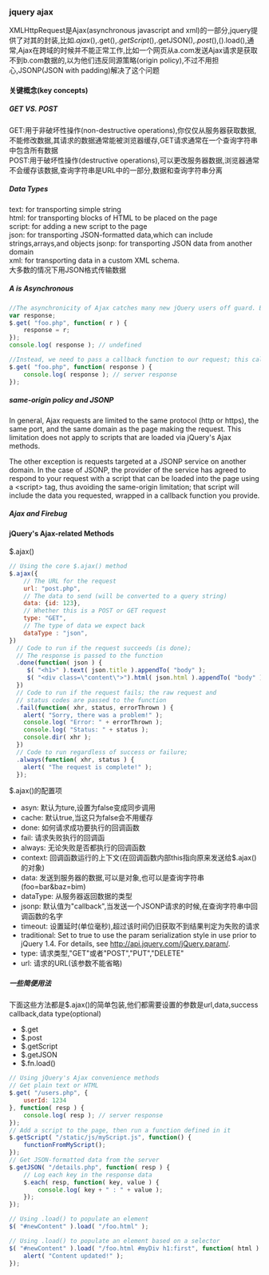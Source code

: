 ### jquery ajax
XMLHttpRequest是Ajax(asynchronous javascript and xml)的一部分,jquery提供了对其的封装,比如$.ajax(),$.get(),$.getScript(),$.getJSON(),$.post(),$().load(),通常,Ajax在跨域的时候并不能正常工作,比如一个网页从a.com发送Ajax请求是获取不到b.com数据的,以为他们违反同源策略(origin policy),不过不用担心,JSONP(JSON with padding)解决了这个问题

#### 关键概念(key concepts)
##### GET VS. POST
GET:用于非破坏性操作(non-destructive operations),你仅仅从服务器获取数据,不能修改数据,其请求的数据通常能被浏览器缓存,GET请求通常在一个查询字符串中包含所有数据  
POST:用于破坏性操作(destructive operations),可以更改服务器数据,浏览器通常不会缓存该数据,查询字符串是URL中的一部分,数据和查询字符串分离
##### Data Types
text: for transporting simple string  
html: for transporting blocks of HTML to be placed on the page  
script: for adding a new script to the page  
json: for transporting JSON-formatted data,which can include strings,arrays,and objects
jsonp: for transporting JSON data from another domain  
xml: for transporting data in a custom XML schema.  
大多数的情况下用JSON格式传输数据  

##### A is Asynchronous
```javascript
//The asynchronicity of Ajax catches many new jQuery users off guard. Because Ajax calls are asynchronous by default, the response is not immediately available. Responses can only be handled using a callback. So, for example, the following code will not work:
var response;
$.get( "foo.php", function( r ) {
    response = r;
});
console.log( response ); // undefined

//Instead, we need to pass a callback function to our request; this callback will run when the request succeeds, at which point we can access the data that it returned, if any.
$.get( "foo.php", function( response ) {
    console.log( response ); // server response
});

```
##### same-origin policy and JSONP
In general, Ajax requests are limited to the same protocol (http or https), the same port, and the same domain as the page making the request. This limitation does not apply to scripts that are loaded via jQuery's Ajax methods.  

The other exception is requests targeted at a JSONP service on another domain. In the case of JSONP, the provider of the service has agreed to respond to your request with a script that can be loaded into the page using a \<script\> tag, thus avoiding the same-origin limitation; that script will include the data you requested, wrapped in a callback function you provide.

##### Ajax and Firebug

#### jQuery's Ajax-related Methods
$.ajax()
```javascript
// Using the core $.ajax() method
$.ajax({
    // The URL for the request
    url: "post.php",
    // The data to send (will be converted to a query string)
    data: {id: 123},
    // Whether this is a POST or GET request
    type: "GET",
    // The type of data we expect back
    dataType : "json",
})
  // Code to run if the request succeeds (is done);
  // The response is passed to the function
  .done(function( json ) {
     $( "<h1>" ).text( json.title ).appendTo( "body" );
     $( "<div class=\"content\">").html( json.html ).appendTo( "body" );
  })
  // Code to run if the request fails; the raw request and
  // status codes are passed to the function
  .fail(function( xhr, status, errorThrown ) {
    alert( "Sorry, there was a problem!" );
    console.log( "Error: " + errorThrown );
    console.log( "Status: " + status );
    console.dir( xhr );
  })
  // Code to run regardless of success or failure;
  .always(function( xhr, status ) {
    alert( "The request is complete!" );
  });
```
$.ajax()的配置项  
- asyn:  默认为ture,设置为false变成同步调用
- cache: 默认true,当这只为false会不用缓存
- done: 如何请求成功要执行的回调函数
- fail: 请求失败执行的回调函
- always: 无论失败是否都执行的回调函数
- context: 回调函数运行的上下文(在回调函数内部this指向原来发送给$.ajax()的对象)
- data: 发送到服务器的数据,可以是对象,也可以是查询字符串(foo=bar&amp;baz=bim)
- dataType: 从服务器返回数据的类型
- jsonp: 默认值为"callback",当发送一个JSONP请求的时候,在查询字符串中回调函数的名字
- timeout: 设置延时(单位毫秒),超过该时间仍旧获取不到结果判定为失败的请求
- traditional: Set to true to use the param serialization style in use prior to jQuery 1.4. For details, see http://api.jquery.com/jQuery.param/.
- type: 请求类型,"GET"或者"POST","PUT","DELETE"
- url: 请求的URL(该参数不能省略)

##### 一些简便用法
下面这些方法都是$.ajax()的简单包装,他们都需要设置的参数是url,data,success callback,data type(optional)
- $.get
- $.post
- $.getScript
- $.getJSON
- $.fn.load() 

```javascript
// Using jQuery's Ajax convenience methods
// Get plain text or HTML
$.get( "/users.php", {
    userId: 1234
}, function( resp ) {
    console.log( resp ); // server response
});
// Add a script to the page, then run a function defined in it
$.getScript( "/static/js/myScript.js", function() {
    functionFromMyScript();
});
// Get JSON-formatted data from the server
$.getJSON( "/details.php", function( resp ) {
    // Log each key in the response data
    $.each( resp, function( key, value ) {
        console.log( key + " : " + value );
    });
});

// Using .load() to populate an element
$( "#newContent" ).load( "/foo.html" );

// Using .load() to populate an element based on a selector
$( "#newContent" ).load( "/foo.html #myDiv h1:first", function( html ) {
    alert( "Content updated!" );
});
```

 















